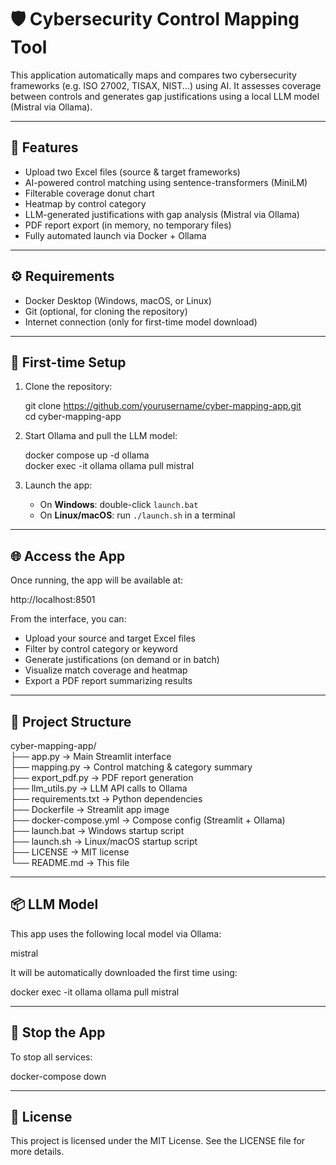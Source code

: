 # 🛡️ Cybersecurity Control Mapping Tool

This application automatically maps and compares two cybersecurity frameworks (e.g. ISO 27002, TISAX, NIST...) using AI. It assesses coverage between controls and generates gap justifications using a local LLM model (Mistral via Ollama).

---

## 🚀 Features

- Upload two Excel files (source & target frameworks)
- AI-powered control matching using sentence-transformers (MiniLM)
- Filterable coverage donut chart
- Heatmap by control category
- LLM-generated justifications with gap analysis (Mistral via Ollama)
- PDF report export (in memory, no temporary files)
- Fully automated launch via Docker + Ollama

---

## ⚙️ Requirements

- Docker Desktop (Windows, macOS, or Linux)
- Git (optional, for cloning the repository)
- Internet connection (only for first-time model download)

---

## 🧪 First-time Setup

1. Clone the repository:

   git clone https://github.com/yourusername/cyber-mapping-app.git  
   cd cyber-mapping-app

2. Start Ollama and pull the LLM model:

   docker compose up -d ollama  
   docker exec -it ollama ollama pull mistral

3. Launch the app:

   - On **Windows**: double-click `launch.bat`
   - On **Linux/macOS**: run `./launch.sh` in a terminal

---

## 🌐 Access the App

Once running, the app will be available at:

   http://localhost:8501

From the interface, you can:

- Upload your source and target Excel files
- Filter by control category or keyword
- Generate justifications (on demand or in batch)
- Visualize match coverage and heatmap
- Export a PDF report summarizing results

---

## 📁 Project Structure

cyber-mapping-app/  
├── app.py                → Main Streamlit interface  
├── mapping.py            → Control matching & category summary  
├── export_pdf.py         → PDF report generation  
├── llm_utils.py          → LLM API calls to Ollama  
├── requirements.txt      → Python dependencies  
├── Dockerfile            → Streamlit app image  
├── docker-compose.yml    → Compose config (Streamlit + Ollama)  
├── launch.bat            → Windows startup script  
├── launch.sh             → Linux/macOS startup script  
├── LICENSE               → MIT license  
└── README.md             → This file

---

## 📦 LLM Model

This app uses the following local model via Ollama:

   mistral

It will be automatically downloaded the first time using:

   docker exec -it ollama ollama pull mistral

---

## 🛑 Stop the App

To stop all services:

   docker-compose down

---

## 📃 License

This project is licensed under the MIT License. See the LICENSE file for more details.